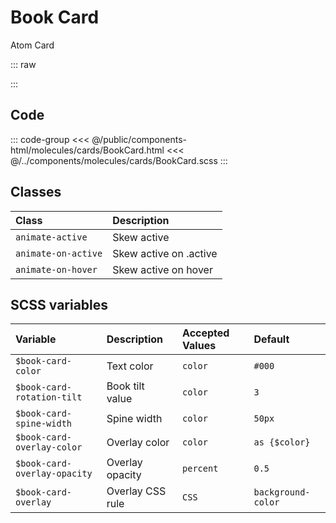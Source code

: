 # Book Card
<Badge type="tip">Atom</Badge> <Badge type="info">Card</Badge>

::: raw
<div class="dev-section">
    <!--@include: ../../public/components-html/molecules/cards/BookCard.html -->
</div>
:::

## Code

::: code-group
<<< @/public/components-html/molecules/cards/BookCard.html
<<< @/../components/molecules/cards/BookCard.scss
:::

## Classes

| Class               | Description             |
|:--------------------|:------------------------|
| `animate-active`    | Skew active             |
| `animate-on-active` | Skew active on .active  |
| `animate-on-hover`  | Skew active on hover    |

## SCSS variables

| Variable                     | Description      | Accepted Values | Default            |
|:-----------------------------|:-----------------|:----------------|:-------------------|
| `$book-card-color`           | Text color       | `color`         | `#000`             |
| `$book-card-rotation-tilt`   | Book tilt value  | `color`         | `3`                |
| `$book-card-spine-width`     | Spine width      | `color`         | `50px`             |
| `$book-card-overlay-color`   | Overlay color    | `color`         | `as {$color}`      |
| `$book-card-overlay-opacity` | Overlay opacity  | `percent`       | `0.5`              |
| `$book-card-overlay`         | Overlay CSS rule | `CSS`           | `background-color` |


<style lang="scss">
@import "docs/theme.scss";

$book-card-color: $primary-color;

@import "components/molecules/cards/BookCard.scss";
</style>